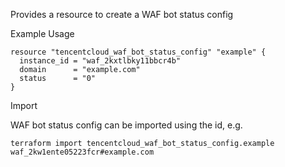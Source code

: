Provides a resource to create a WAF bot status config

Example Usage

```hcl
resource "tencentcloud_waf_bot_status_config" "example" {
  instance_id = "waf_2kxtlbky11bbcr4b"
  domain      = "example.com"
  status      = "0"
}
```

Import

WAF bot status config can be imported using the id, e.g.

```
terraform import tencentcloud_waf_bot_status_config.example waf_2kw1ente05223fcr#example.com
```
